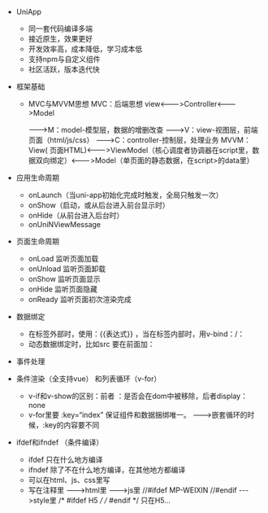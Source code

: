 * UniApp
    - 同一套代码编译多端
    - 接近原生，效果更好
    - 开发效率高，成本降低，学习成本低
    - 支持npm与自定义组件
    - 社区活跃，版本迭代快
* 框架基础
    - MVC与MVVM思想
        MVC：后端思想
         view<--->Controller<--->Model

        --->M：model-模型层，数据的增删改查
        --->V：view-视图层，前端页面（html/js/css）
        --->C：controller-控制层，处理业务
        MVVM：
          View( 页面HTML)<--->ViewModel（核心调度者协调器在script里，数据双向绑定）<--->Model（单页面的静态数据，在script>的data里）

* 应用生命周期
    - onLaunch（当uni-app初始化完成时触发，全局只触发一次）
    - onShow（启动，或从后台进入前台显示时）
    - onHide（从前台进入后台时）
    - onUniNViewMessage
* 页面生命周期
    - onLoad 监听页面加载
    - onUnload 监听页面卸载
    - onShow 监听页面显示
    - onHide 监听页面隐藏
    - onReady 监听页面初次渲染完成
* 数据绑定
    - 在标签外部时，使用：{{表达式}} ，当在标签内部时，用v-bind：/：
    - 动态数据绑定时，比如src 要在前面加：
* 事件处理
* 条件渲染（全支持vue） 和列表循环（v-for）
    - v-if和v-show的区别：前者 ：是否会在dom中被移除，后者display：none
    - v-for里要 :key=“index” 保证组件和数据捆绑唯一。
        --->嵌套循环的时候，:key的内容要不同
* ifdef和ifndef （条件编译）
    - ifdef 只在什么地方编译
    - ifndef 除了不在什么地方编译，在其他地方都编译
    - 可以在html、js、css里写
    - 写在注释里
        --->html里   <!--#ifdef MP --> <!--#endif-->
        --->js里    //#ifdef MP-WEIXIN  //#endif
        --->style里  /* #ifdef H5 */    /* #endif */    只在H5...

